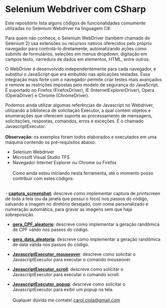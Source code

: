 # Selenium Webdriver com CSharp

Este repositório lista alguns códigos de funcionalidades comumente utilizadas no Selenium Webdriver na linguagem C#. 

Para quem não conhece, o Selenium WebDriver (também chamado de Selenium 2) usa extensões ou recursos nativos oferecidos pelo próprio navegador para controlá-lo diretamente, automatizando ações como submits de formulários, seleções em menus dropdown, digitação em campos texto, varredura de dados em elementos, HTML, entre outros. 

O WebDriver é desenvolvido independentemente para cada navegador, e substitui o JavaScript que era embutido nas aplicações testadas. Essa integração mais forte com o navegador permite criar testes mais avançados e remove as restrições impostas pelo modelo de segurança do JavaScript. É suportado no Firefox (FirefoxDriver), IE (InternetExplorerDriver), Opera (OperaDriver) e Chrome (ChromeDriver).

Podemos ainda utilizar algumas referências de Javascript no Webdriver, utilizando a biblioteca de solicitação Executor, a qual contém objetos e enumerações que oferecem suporte ao processamento de mensagens, solicitações, respostas, comandos, erros e exceções. É o chamado JavascriptExecutor.
<br><br>
<b>Observação:</b> os exemplos foram todos elaborados e executados em uma máquina contendo os pré-requisitos abaixo:
- Selenium Webdriver
- Microsoft Visual Studio TFS
- Navegador Internet Explorer ou Chrome ou Firefox
<br><br>
Como ainda estou iniciando nesta ferramenta, até o momento posso contribuir com estes códigos:
<br>
- <a href="https://github.com/CarolCiola/SeleniumWebdriver_CSharp/blob/master/captura_screenshot.md"><b>captura_screenshot</b></a>: descreve como implementar captura de printscreen de toda a tela (ou da janela que possui o foco) nos passos do código, salvando a imagem no diretório desejado, com nome personalizado e numeração automática, para gravar as imagens sem que haja sobreposição.

- <a href="https://github.com/CarolCiola/SeleniumWebdriver_CSharp/blob/master/gera_CPF_aleatorio.md"><b>gera_CPF_aleatorio</b></a>: descreve como implementar a geração randômica de CPF válido nos passos do código.

- <a href="https://github.com/CarolCiola/SeleniumWebdriver_CSharp/blob/master/gera_data_aleatoria.md"><b>gera_data_aleatoria</b></a>: descreve como implementar a geração randômica de data válida nos passos do código.

- <a href="https://github.com/CarolCiola/SeleniumWebdriver_CSharp/blob/master/JsE_mouseover.md"><b>JavascriptExecutor_mouseover</b></a>: descreve como solicitar o JavascriptExecutor para executar o comando mouseover.

- <a href="https://github.com/CarolCiola/SeleniumWebdriver_CSharp/blob/master/JsE_scroll.md"><b>JavascriptExecutor_scroll</b></a>: descreve como solicitar o JavascriptExecutor para executar o comando scroll.

- <a href="https://github.com/CarolCiola/SeleniumWebdriver_CSharp/blob/master/JsE_popup.md"><b>JavascriptExecutor_popup</b></a>: descreve como solicitar o JavascriptExecutor para exibir um popup na tela.
<br></br>
Qualquer dúvida me contate! carol.ciola@gmail.com


